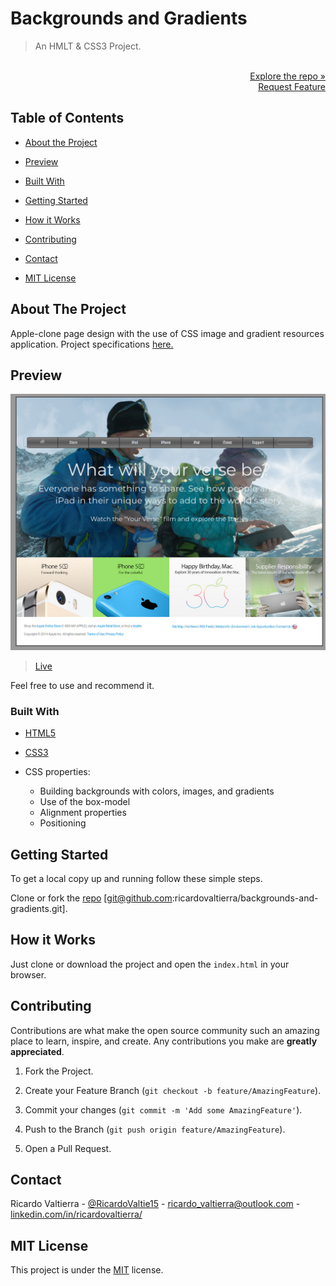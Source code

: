 # Backgrounds and Gradients

> An HMLT & CSS3 Project.

<p align="right">
  <br>
  <a href="https://github.com/ricardovaltierra/backgrounds-and-gradients">Explore the repo »</a>
  <br>
  <a href="https://github.com/ricardovaltierra/backgrounds-and-gradients/issues">Request Feature</a>
</p>

## Table of Contents

* [About the Project](#about-the-project)

* [Preview](#preview)

* [Built With](#built-with)

* [Getting Started](#getting-started)

* [How it Works](#how-it-works)

* [Contributing](#contributing)

* [Contact](#contact)

* [MIT License](#mit-license)

## About The Project

Apple-clone page design with the use of CSS image and gradient resources application. Project specifications [here.](https://www.theodinproject.com/courses/html5-and-css3/lessons/building-with-backgrounds-and-gradients)

## Preview

<img src="assets/img/screenshot.png" alt="Page clone" width="580" />

> [Live](https://vintage-apple-site.netlify.app/)

Feel free to use and recommend it.

### Built With

* [HTML5](https://developer.mozilla.org/en-US/docs/Web/Guide/HTML/HTML5)

* [CSS3](https://developer.mozilla.org/en-US/docs/Archive/CSS3)

* CSS properties:
    * Building backgrounds with colors, images, and gradients
    * Use of the box-model
    * Alignment properties
    * Positioning

## Getting Started

To get a local copy up and running follow these simple steps.

Clone or fork the <a href="https://github.com/ricardovaltierra/backgrounds-and-gradients">repo</a> [git@github.com:ricardovaltierra/backgrounds-and-gradients.git].

## How it Works

Just clone or download the project and open the `index.html` in your browser.

## Contributing

Contributions are what make the open source community such an amazing place to learn, inspire, and create. Any contributions you make are **greatly appreciated**.

1. Fork the Project.

2. Create your Feature Branch (`git checkout -b feature/AmazingFeature`).

3. Commit your changes (`git commit -m 'Add some AmazingFeature'`).

4. Push to the Branch (`git push origin feature/AmazingFeature`).

5. Open a Pull Request.

## Contact

Ricardo Valtierra - [@RicardoValtie15](https://twitter.com/RicardoValtie15) - ricardo_valtierra@outlook.com  - [linkedin.com/in/ricardovaltierra/](https://www.linkedin.com/in/ricardovaltierra/)

## MIT License

This project is under the [MIT](LICENSE) license.
